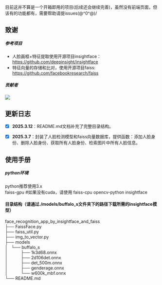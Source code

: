 目前这并不算是一个开箱即用的项目(后续还会继续完善)，虽然没有前端页面，但该有的功能都有，需要帮助请提issues\(@^0^@)/
## 致谢
##### 参考项目

- 人脸画框+特征提取使用开源项目insightface：https://github.com/deepinsight/insightface
- 特征向量的存储和比对，使用开源项目faiss: https://github.com/facebookresearch/faiss

##### 贡献者

<a href="https://github.com/codeduang/face_recognition_app_by_insightface_and_faiss/graphs/contributors">
  <img src="https://contrib.rocks/image?repo=codeduang/face_recognition_app_by_insightface_and_faiss" />
</a>

## 更新日志


- [x] **2025.3.12**：README.md文档补充了完整目录结构。

- [x] **2025.3.7**：封装了人脸检测模型和faiss向量数据库，提供函数：添加人脸身份、删除人脸身份、获取所有人脸身份、检索图片中所有人脸信息。


## 使用手册

##### python环境
python推荐使用3.x  
faiss-gpu #如果没有cuda，请使用 faiss-cpu
opencv-python
insightface

#### 目录结构（请通过./models/buffalo_s文件夹下的路径下载所需的insightface模型）
face_recognition_app_by_insightface_and_faiss  
├── FaissFace.py  
├── faiss_util.py  
├── img_to_vector.py  
├── models  
│   └── buffalo_s  
│   &nbsp;&nbsp;&nbsp;&nbsp;&nbsp;&nbsp;&nbsp;&nbsp;├── 1k3d68.onnx  
│   &nbsp;&nbsp;&nbsp;&nbsp;&nbsp;&nbsp;&nbsp;&nbsp;├── 2d106det.onnx  
│   &nbsp;&nbsp;&nbsp;&nbsp;&nbsp;&nbsp;&nbsp;&nbsp;├── det_500m.onnx  
│   &nbsp;&nbsp;&nbsp;&nbsp;&nbsp;&nbsp;&nbsp;&nbsp;├── genderage.onnx  
│   &nbsp;&nbsp;&nbsp;&nbsp;&nbsp;&nbsp;&nbsp;&nbsp;└── w600k_mbf.onnx  
└── README.md  

